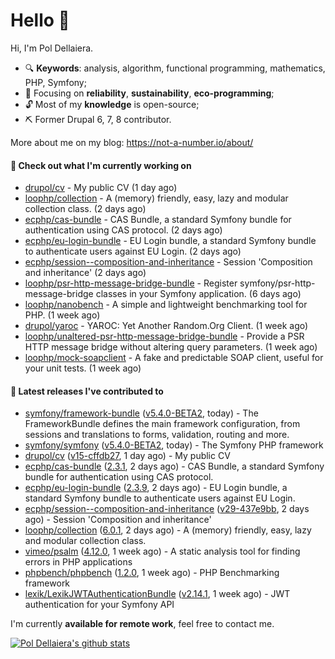 # Hello 👋

Hi, I'm Pol Dellaiera.

- 🔍 **Keywords**: analysis, algorithm, functional programming, mathematics, PHP, Symfony;
- 🎯 Focusing on **reliability**, **sustainability**, **eco-programming**;
- 🔓 Most of my **knowledge** is open-source;
- ⛏️ Former Drupal 6, 7, 8 contributor.

More about me on my blog: https://not-a-number.io/about/

#### 👷 Check out what I'm currently working on

- [drupol/cv](https://github.com/drupol/cv) - My public CV (1 day ago)
- [loophp/collection](https://github.com/loophp/collection) - A (memory) friendly, easy, lazy and modular collection class. (2 days ago)
- [ecphp/cas-bundle](https://github.com/ecphp/cas-bundle) - CAS Bundle, a standard Symfony bundle for authentication using CAS protocol. (2 days ago)
- [ecphp/eu-login-bundle](https://github.com/ecphp/eu-login-bundle) - EU Login bundle, a standard Symfony bundle to authenticate users against EU Login. (2 days ago)
- [ecphp/session--composition-and-inheritance](https://github.com/ecphp/session--composition-and-inheritance) - Session &#39;Composition and inheritance&#39; (2 days ago)
- [loophp/psr-http-message-bridge-bundle](https://github.com/loophp/psr-http-message-bridge-bundle) - Register symfony/psr-http-message-bridge classes in your Symfony application. (6 days ago)
- [loophp/nanobench](https://github.com/loophp/nanobench) - A simple and lightweight benchmarking tool for PHP. (1 week ago)
- [drupol/yaroc](https://github.com/drupol/yaroc) - YAROC: Yet Another Random.Org Client. (1 week ago)
- [loophp/unaltered-psr-http-message-bridge-bundle](https://github.com/loophp/unaltered-psr-http-message-bridge-bundle) - Provide a PSR HTTP message bridge without altering query parameters. (1 week ago)
- [loophp/mock-soapclient](https://github.com/loophp/mock-soapclient) - A fake and predictable SOAP client, useful for your unit tests. (1 week ago)

#### 🔭 Latest releases I've contributed to

- [symfony/framework-bundle](https://github.com/symfony/framework-bundle) ([v5.4.0-BETA2](https://github.com/symfony/framework-bundle/releases/tag/v5.4.0-BETA2), today) - The FrameworkBundle defines the main framework configuration, from sessions and translations to forms, validation, routing and more.
- [symfony/symfony](https://github.com/symfony/symfony) ([v5.4.0-BETA2](https://github.com/symfony/symfony/releases/tag/v5.4.0-BETA2), today) - The Symfony PHP framework
- [drupol/cv](https://github.com/drupol/cv) ([v15-cffdb27](https://github.com/drupol/cv/releases/tag/v15-cffdb27), 1 day ago) - My public CV
- [ecphp/cas-bundle](https://github.com/ecphp/cas-bundle) ([2.3.1](https://github.com/ecphp/cas-bundle/releases/tag/2.3.1), 2 days ago) - CAS Bundle, a standard Symfony bundle for authentication using CAS protocol.
- [ecphp/eu-login-bundle](https://github.com/ecphp/eu-login-bundle) ([2.3.9](https://github.com/ecphp/eu-login-bundle/releases/tag/2.3.9), 2 days ago) - EU Login bundle, a standard Symfony bundle to authenticate users against EU Login.
- [ecphp/session--composition-and-inheritance](https://github.com/ecphp/session--composition-and-inheritance) ([v29-437e9bb](https://github.com/ecphp/session--composition-and-inheritance/releases/tag/v29-437e9bb), 2 days ago) - Session &#39;Composition and inheritance&#39;
- [loophp/collection](https://github.com/loophp/collection) ([6.0.1](https://github.com/loophp/collection/releases/tag/6.0.1), 2 days ago) - A (memory) friendly, easy, lazy and modular collection class.
- [vimeo/psalm](https://github.com/vimeo/psalm) ([4.12.0](https://github.com/vimeo/psalm/releases/tag/4.12.0), 1 week ago) - A static analysis tool for finding errors in PHP applications
- [phpbench/phpbench](https://github.com/phpbench/phpbench) ([1.2.0](https://github.com/phpbench/phpbench/releases/tag/1.2.0), 1 week ago) - PHP Benchmarking framework
- [lexik/LexikJWTAuthenticationBundle](https://github.com/lexik/LexikJWTAuthenticationBundle) ([v2.14.1](https://github.com/lexik/LexikJWTAuthenticationBundle/releases/tag/v2.14.1), 1 week ago) - JWT authentication for your Symfony API

I'm currently **available for remote work**, feel free to contact me.

[![Pol Dellaiera's github stats](https://github-readme-stats.vercel.app/api?username=drupol&count_private=true&show_icons=true)](https://github.com/drupol)
